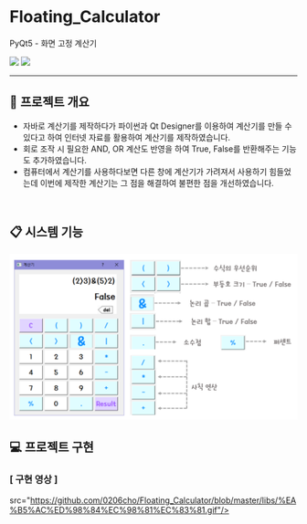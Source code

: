 # Floating_Calculator
PyQt5 - 화면 고정 계산기

<p> 
 
<img src="https://img.shields.io/badge/Python-3776AB?style=flat-square&logo=Python&logoColor=white"/>
<img src="https://img.shields.io/badge/Qt-41CD52?style=flat-square&logo=Qt&logoColor=white"/>

</p>
<hr>

## 📑 프로젝트 개요
- 자바로 계산기를 제작하다가 파이썬과 Qt Designer를 이용하여 계산기를 만들 수 있다고 하여 인터넷 자료를 활용하여 계산기를 제작하였습니다.<br>
- 회로 조작 시 필요한 AND, OR 계산도 반영을 하여 True, False를 반환해주는 기능도 추가하였습니다.<Br>
- 컴퓨터에서 계산기를 사용하다보면 다른 창에 계산기가 가려져서 사용하기 힘들었는데 이번에 제작한 계산기는 그 점을 해결하여 불편한 점을 개선하였습니다.<Br>
<br>

## 📋 시스템 기능
<img src="libs/기능.png">


<br>

## 💻 프로젝트 구현

### [ 구현 영상 ]
src="https://github.com/0206cho/Floating_Calculator/blob/master/libs/%EA%B5%AC%ED%98%84%EC%98%81%EC%83%81.gif"/>


